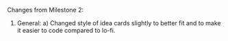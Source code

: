 Changes from Milestone 2:
 1) General: a) Changed style of idea cards slightly to better fit and to make it easier to code compared to lo-fi. 
 
